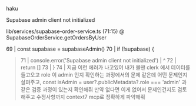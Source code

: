 haku

Supabase admin client not initialized

lib/services/supabase-order-service.ts (71:15) @ SupabaseOrderService.getOrdersByUser


  69 |     const supabase = supabaseAdmin()
  70 |     if (!supabase) {
> 71 |       console.error('Supabase admin client not initialized')
     |               ^
  72 |       return []
  73 |     }
  74 |     지금 이런 에러가 나고있어 내가 볼땐 clerk 에서 데이터를 들고오고 role 이 admin 인지 확인하는 과정에서의 문제 같은데 어떤 문제인지 살펴주고, const isAdmin = user?.publicMetadata?.role === 'admin' 과 같은 검증 과정이 있는지 확인해줘 만약 없다면 이게 없어서 문제인건지도 검토해주고 수정사항까지 context7 mcp로 정확하게 파악해줘
